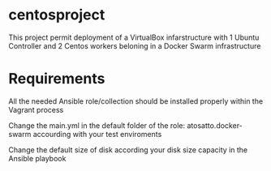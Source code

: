 # centosproject

This project permit deployment of a VirtualBox infarstructure with 1 Ubuntu Controller and 2 Centos workers beloning in a Docker Swarm infrastructure


# Requirements  

All the needed Ansible role/collection should be installed properly within the Vagrant process

Change the main.yml in the default folder of the role: atosatto.docker-swarm accourding with your test enviroments

Change the default size of disk according your disk size capacity in the Ansible playbook

